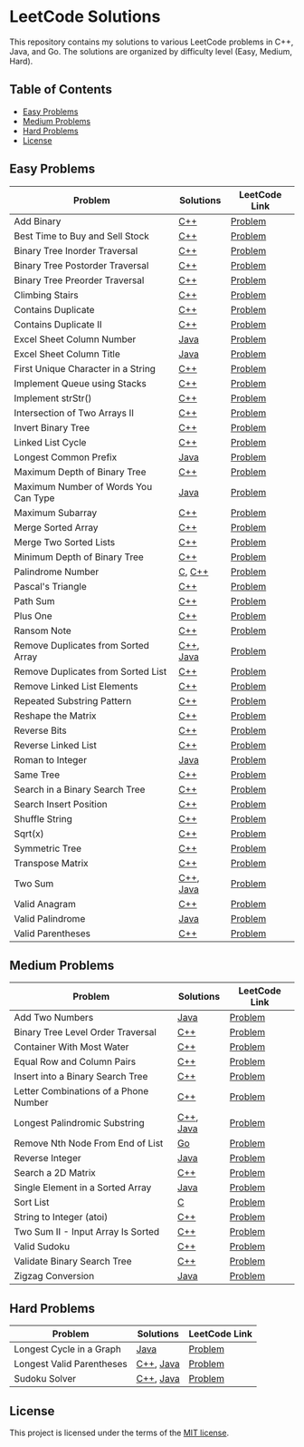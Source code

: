 # LeetCode Solutions

This repository contains my solutions to various LeetCode problems in C++, Java, and Go. The solutions are organized by difficulty level (Easy, Medium, Hard).

## Table of Contents

- [Easy Problems](#easy-problems)
- [Medium Problems](#medium-problems)
- [Hard Problems](#hard-problems)
- [License](#license)

## Easy Problems

| Problem                              | Solutions                                                                                                                        | LeetCode Link                                                                 |
| ------------------------------------ | -------------------------------------------------------------------------------------------------------------------------------- | ----------------------------------------------------------------------------- |
| Add Binary                           | [C++](./Easy/add-binary/solution.cpp)                                                                                            | [Problem](https://leetcode.com/problems/add-binary)                           |
| Best Time to Buy and Sell Stock      | [C++](./Easy/best-time-to-buy-and-sell-stock/solution.cpp)                                                                       | [Problem](https://leetcode.com/problems/best-time-to-buy-and-sell-stock)      |
| Binary Tree Inorder Traversal        | [C++](./Easy/binary-tree-inorder-traversal/solution.cpp)                                                                         | [Problem](https://leetcode.com/problems/binary-tree-inorder-traversal)        |
| Binary Tree Postorder Traversal      | [C++](./Easy/binary-tree-postorder-traversal/solution.cpp)                                                                       | [Problem](https://leetcode.com/problems/binary-tree-postorder-traversal)      |
| Binary Tree Preorder Traversal       | [C++](./Easy/binary-tree-preorder-traversal/solution.cpp)                                                                        | [Problem](https://leetcode.com/problems/binary-tree-preorder-traversal)       |
| Climbing Stairs                      | [C++](./Easy/climbing-stairs/solution.cpp)                                                                                       | [Problem](https://leetcode.com/problems/climbing-stairs)                      |
| Contains Duplicate                   | [C++](./Easy/contains-duplicate/solution.cpp)                                                                                    | [Problem](https://leetcode.com/problems/contains-duplicate)                   |
| Contains Duplicate II                | [C++](./Easy/contains-duplicate-ii/solution.cpp)                                                                                 | [Problem](https://leetcode.com/problems/contains-duplicate-ii)                |
| Excel Sheet Column Number            | [Java](./Easy/excel-sheet-column-number/Solution.java)                                                                           | [Problem](https://leetcode.com/problems/excel-sheet-column-number)            |
| Excel Sheet Column Title             | [Java](./Easy/excel-sheet-column-title/Solution.java)                                                                            | [Problem](https://leetcode.com/problems/excel-sheet-column-title)             |
| First Unique Character in a String   | [C++](./Easy/first-unique-character-in-a-string/solution.cpp)                                                                    | [Problem](https://leetcode.com/problems/first-unique-character-in-a-string)   |
| Implement Queue using Stacks         | [C++](./Easy/implement-queue-using-stacks/solution.cpp)                                                                          | [Problem](https://leetcode.com/problems/implement-queue-using-stacks)         |
| Implement strStr()                   | [C++](./Easy/implement-strstr/solution.cpp)                                                                                      | [Problem](https://leetcode.com/problems/implement-strstr)                     |
| Intersection of Two Arrays II        | [C++](./Easy/intersection-of-two-arrays-ii/solution.cpp)                                                                         | [Problem](https://leetcode.com/problems/intersection-of-two-arrays-ii)        |
| Invert Binary Tree                   | [C++](./Easy/invert-binary-tree/solution.cpp)                                                                                    | [Problem](https://leetcode.com/problems/invert-binary-tree)                   |
| Linked List Cycle                    | [C++](./Easy/linked-list-cycle/solution.cpp)                                                                                     | [Problem](https://leetcode.com/problems/linked-list-cycle)                    |
| Longest Common Prefix                | [Java](./Easy/longest-common-prefix/Solution.java)                                                                               | [Problem](https://leetcode.com/problems/longest-common-prefix)                |
| Maximum Depth of Binary Tree         | [C++](./Easy/maximum-depth-of-binary-tree/solution.cpp)                                                                          | [Problem](https://leetcode.com/problems/maximum-depth-of-binary-tree)         |
| Maximum Number of Words You Can Type | [Java](./Easy/maximum-number-of-words-you-can-type/Solution.java)                                                                | [Problem](https://leetcode.com/problems/maximum-number-of-words-you-can-type) |
| Maximum Subarray                     | [C++](./Easy/maximum-subarray/solution.cpp)                                                                                      | [Problem](https://leetcode.com/problems/maximum-subarray)                     |
| Merge Sorted Array                   | [C++](./Easy/merge-sorted-array/solution.cpp)                                                                                    | [Problem](https://leetcode.com/problems/merge-sorted-array)                   |
| Merge Two Sorted Lists               | [C++](./Easy/merge-two-sorted-lists/solution.cpp)                                                                                | [Problem](https://leetcode.com/problems/merge-two-sorted-lists)               |
| Minimum Depth of Binary Tree         | [C++](./Easy/minimum-depth-of-binary-tree/solution.cpp)                                                                          | [Problem](https://leetcode.com/problems/minimum-depth-of-binary-tree)         |
| Palindrome Number                    | [C](./Easy/palindrome-number/solution.c), [C++](./Easy/palindrome-number/solution.cpp)                                           | [Problem](https://leetcode.com/problems/palindrome-number)                    |
| Pascal's Triangle                    | [C++](./Easy/pascals-triangle/solution.cpp)                                                                                      | [Problem](https://leetcode.com/problems/pascals-triangle)                     |
| Path Sum                             | [C++](./Easy/path-sum/solution.cpp)                                                                                              | [Problem](https://leetcode.com/problems/path-sum)                             |
| Plus One                             | [C++](./Easy/plus-one/solution.cpp)                                                                                              | [Problem](https://leetcode.com/problems/plus-one)                             |
| Ransom Note                          | [C++](./Easy/ransom-note/solution.cpp)                                                                                           | [Problem](https://leetcode.com/problems/ransom-note)                          |
| Remove Duplicates from Sorted Array  | [C++](./Easy/remove-duplicates-from-sorted-array/solution.cpp), [Java](./Easy/remove-duplicates-from-sorted-array/Solution.java) | [Problem](https://leetcode.com/problems/remove-duplicates-from-sorted-array)  |
| Remove Duplicates from Sorted List   | [C++](./Easy/remove-duplicates-from-sorted-list/solution.cpp)                                                                    | [Problem](https://leetcode.com/problems/remove-duplicates-from-sorted-list)   |
| Remove Linked List Elements          | [C++](./Easy/remove-linked-list-elements/solution.cpp)                                                                           | [Problem](https://leetcode.com/problems/remove-linked-list-elements)          |
| Repeated Substring Pattern           | [C++](./Easy/repeated-substring-pattern/solution.cpp)                                                                            | [Problem](https://leetcode.com/problems/repeated-substring-pattern)           |
| Reshape the Matrix                   | [C++](./Easy/reshape-the-matrix/solution.cpp)                                                                                    | [Problem](https://leetcode.com/problems/reshape-the-matrix)                   |
| Reverse Bits                         | [C++](./Easy/reverse-bits/solution.cpp)                                                                                          | [Problem](https://leetcode.com/problems/reverse-bits)                         |
| Reverse Linked List                  | [C++](./Easy/reverse-linked-list/solution.cpp)                                                                                   | [Problem](https://leetcode.com/problems/reverse-linked-list)                  |
| Roman to Integer                     | [Java](./Easy/roman-to-integer/Solution.java)                                                                                    | [Problem](https://leetcode.com/problems/roman-to-integer)                     |
| Same Tree                            | [C++](./Easy/same-tree/solution.cpp)                                                                                             | [Problem](https://leetcode.com/problems/same-tree)                            |
| Search in a Binary Search Tree       | [C++](./Easy/search-in-a-binary-search-tree/solution.cpp)                                                                        | [Problem](https://leetcode.com/problems/search-in-a-binary-search-tree)       |
| Search Insert Position               | [C++](./Easy/search-insert-position/solution.cpp)                                                                                | [Problem](https://leetcode.com/problems/search-insert-position)               |
| Shuffle String                       | [C++](./Easy/shuffle-string/solution.cpp)                                                                                        | [Problem](https://leetcode.com/problems/shuffle-string)                       |
| Sqrt(x)                              | [C++](./Easy/sqrtx/solution.cpp)                                                                                                 | [Problem](https://leetcode.com/problems/sqrtx)                                |
| Symmetric Tree                       | [C++](./Easy/symmetric-tree/solution.cpp)                                                                                        | [Problem](https://leetcode.com/problems/symmetric-tree)                       |
| Transpose Matrix                     | [C++](./Easy/transpose-matrix/solution.cpp)                                                                                      | [Problem](https://leetcode.com/problems/transpose-matrix)                     |
| Two Sum                              | [C++](./Easy/two-sum/solution.cpp), [Java](./Easy/two-sum/Solution.java)                                                         | [Problem](https://leetcode.com/problems/two-sum)                              |
| Valid Anagram                        | [C++](./Easy/valid-anagram/solution.cpp)                                                                                         | [Problem](https://leetcode.com/problems/valid-anagram)                        |
| Valid Palindrome                     | [Java](./Easy/valid-palindrome/solution.java)                                                                                    | [Problem](https://leetcode.com/problems/valid-palindrome)                     |
| Valid Parentheses                    | [C++](./Easy/valid-parentheses/solution.cpp)                                                                                     | [Problem](https://leetcode.com/problems/valid-parentheses)                    |

## Medium Problems

| Problem                               | Solutions                                                                                                                | LeetCode Link                                                                  |
| ------------------------------------- | ------------------------------------------------------------------------------------------------------------------------ | ------------------------------------------------------------------------------ |
| Add Two Numbers                       | [Java](./Medium/add-two-numbers/Solution.java)                                                                           | [Problem](https://leetcode.com/problems/add-two-numbers)                       |
| Binary Tree Level Order Traversal     | [C++](./Medium/binary-tree-level-order-traversal/solution.cpp)                                                           | [Problem](https://leetcode.com/problems/binary-tree-level-order-traversal)     |
| Container With Most Water             | [C++](./Medium/container-with-most-water/solution.cpp)                                                                   | [Problem](https://leetcode.com/problems/container-with-most-water)             |
| Equal Row and Column Pairs            | [C++](./Medium/equal-row-and-column-pairs/solution.cpp)                                                                  | [Problem](https://leetcode.com/problems/equal-row-and-column-pairs)            |
| Insert into a Binary Search Tree      | [C++](./Medium/insert-into-a-binary-search-tree/solution.cpp)                                                            | [Problem](https://leetcode.com/problems/insert-into-a-binary-search-tree)      |
| Letter Combinations of a Phone Number | [C++](./Medium/letter-combinations-of-a-phone-number/solution.cpp)                                                       | [Problem](https://leetcode.com/problems/letter-combinations-of-a-phone-number) |
| Longest Palindromic Substring         | [C++](./Medium/longest-palindromic-substring/solution.cpp), [Java](./Medium/longest-palindromic-substring/Solution.java) | [Problem](https://leetcode.com/problems/longest-palindromic-substring)         |
| Remove Nth Node From End of List      | [Go](./Medium/remove-nth-node-from-end-of-list/solution.go)                                                              | [Problem](https://leetcode.com/problems/remove-nth-node-from-end-of-list)      |
| Reverse Integer                       | [Java](./Medium/reverse-integer/Solution.java)                                                                           | [Problem](https://leetcode.com/problems/reverse-integer)                       |
| Search a 2D Matrix                    | [C++](./Medium/search-a-2d-matrix/solution.cpp)                                                                          | [Problem](https://leetcode.com/problems/search-a-2d-matrix)                    |
| Single Element in a Sorted Array      | [Java](./Medium/single-element-in-a-sorted-array/Solution.java)                                                          | [Problem](https://leetcode.com/problems/single-element-in-a-sorted-array)      |
| Sort List                             | [C](./Medium/sort-list/solution.c)                                                                                       | [Problem](https://leetcode.com/problems/sort-list)                             |
| String to Integer (atoi)              | [C++](./Medium/string-to-integer-atoi/solution.cpp)                                                                      | [Problem](https://leetcode.com/problems/string-to-integer-atoi)                |
| Two Sum II - Input Array Is Sorted    | [C++](./Medium/two-sum-ii-input-array-is-sorted/solution.cpp)                                                            | [Problem](https://leetcode.com/problems/two-sum-ii-input-array-is-sorted)      |
| Valid Sudoku                          | [C++](./Medium/valid-sudoku/solution.cpp)                                                                                | [Problem](https://leetcode.com/problems/valid-sudoku)                          |
| Validate Binary Search Tree           | [C++](./Medium/validate-binary-search-tree/solution.cpp)                                                                 | [Problem](https://leetcode.com/problems/validate-binary-search-tree)           |
| Zigzag Conversion                     | [Java](./Medium/zigzag-conversion/Solution.java)                                                                         | [Problem](https://leetcode.com/problems/zigzag-conversion)                     |

## Hard Problems

| Problem                   | Solutions                                                                                                    | LeetCode Link                                                      |
| ------------------------- | ------------------------------------------------------------------------------------------------------------ | ------------------------------------------------------------------ |
| Longest Cycle in a Graph  | [Java](./Hard/longest-cycle-in-a-graph/Solution.java)                                                        | [Problem](https://leetcode.com/problems/longest-cycle-in-a-graph)  |
| Longest Valid Parentheses | [C++](./Hard/longest-valid-parentheses/solution.cpp), [Java](./Hard/longest-valid-parentheses/Solution.java) | [Problem](https://leetcode.com/problems/longest-valid-parentheses) |
| Sudoku Solver             | [C++](./Hard/sudoku-solver/solution.cpp), [Java](./Hard/sudoku-solver/Solution.java)                         | [Problem](https://leetcode.com/problems/sudoku-solver)             |

## License

This project is licensed under the terms of the [MIT license](./LICENSE).
